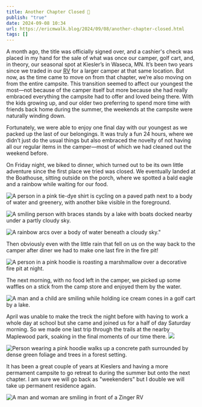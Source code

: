 ```yaml
---
title: Another Chapter Closed 📕
publish: "true"
date: 2024-09-08 10:34
url: https://ericmwalk.blog/2024/09/08/another-chapter-closed.html
tags: []
---
```


A month ago, the title was officially signed over, and a cashier's check was placed in my hand for the sale of what was once our camper, golf cart, and, in theory, our seasonal spot at Kiesler’s in Waseca, MN. It’s been two years since we traded in our [RV](https://ericmwalk.blog/2022/09/28/goodbye-rv.html) for a larger camper at that same location. But now, as the time came to move on from that chapter, we’re also moving on from the entire campsite. This transition seemed to affect our youngest the most—not because of the camper itself but more because she had really embraced everything the campsite had to offer and loved being there. With the kids growing up, and our older two preferring to spend more time with friends back home during the summer, the weekends at the campsite were naturally winding down.

Fortunately, we were able to enjoy one final day with our youngest as we packed up the last of our belongings. It was truly a fun 24 hours, where we didn’t just do the usual things but also embraced the novelty of not having all our regular items in the camper—most of which we had cleaned out the weekend before.

On Friday night, we biked to dinner, which turned out to be its own little adventure since the first place we tried was closed. We eventually landed at the Boathouse, sitting outside on the porch, where we spotted a bald eagle and a rainbow while waiting for our food.

![A person in a pink tie-dye shirt is cycling on a paved path next to a body of water and greenery, with another bike visible in the foreground.](https://ericmwalk.blog/uploads/2024/img-1832.jpeg)


![A smiling person with braces stands by a lake with boats docked nearby under a partly cloudy sky.](https://ericmwalk.blog/uploads/2024/img-1837.jpeg)

![A rainbow arcs over a body of water beneath a cloudy sky."](https://ericmwalk.blog/uploads/2024/img-1840.jpeg)

Then obviously even with the little rain that fell on us on the way back to the camper after diner we had to make one last fire in the fire pit!

![A person in a pink hoodie is roasting a marshmallow over a decorative fire pit at night.](https://ericmwalk.blog/uploads/2024/img-1856.jpeg)



The next morning, with no food left in the camper, we picked up some waffles on a stick from the camp store and enjoyed them by the water. 

![A man and a child are smiling while holding ice cream cones in a golf cart by a lake.](https://ericmwalk.blog/uploads/2024/img-1858.jpeg)

April was unable to make the treck the night before with having to work a whole day at school but she came and joined us for a half of day Saturday morning. So we made one last trip through the trails at the nearby Maplewood park, soaking in the final moments of our time there.
![](https://ericmwalk.blog/uploads/2025/img-1861.jpeg)

![Person wearing a pink hoodie walks up a concrete path surrounded by dense green foliage and trees in a forest setting.](https://ericmwalk.blog/uploads/2025/img-1862.jpeg)

It has been a great couple of years at Kieslers and having a more permament campsite to go retreat to during the summer but onto the next chapter. I am sure we will go back as "weekenders" but I double we will take up permanent residence again.

![A man and woman are smiling in front of a Zinger RV](https://ericmwalk.blog/uploads/2024/img-1866.jpeg)